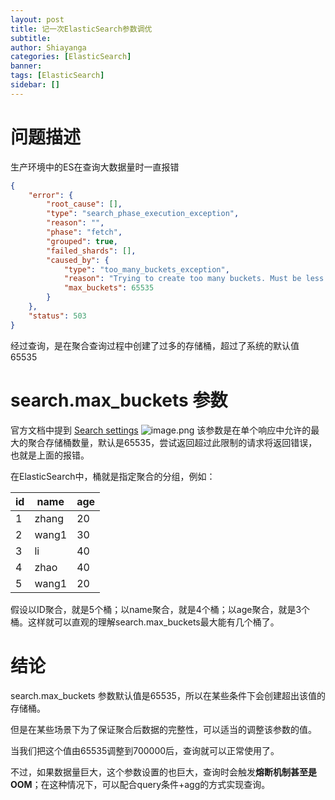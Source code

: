 ```yaml
---
layout: post
title: 记一次ElasticSearch参数调优
subtitle: 
author: Shiayanga
categories: [ElasticSearch]
banner:
tags: [ElasticSearch]
sidebar: []
---
```


# 问题描述
生产环境中的ES在查询大数据量时一直报错

```json
{
	"error": {
		"root_cause": [],
		"type": "search_phase_execution_exception",
		"reason": "",
		"phase": "fetch",
		"grouped": true,
		"failed_shards": [],
		"caused_by": {
			"type": "too_many_buckets_exception",
			"reason": "Trying to create too many buckets. Must be less than or equal to: [65535] but was [65536]. This limit can be set by changing the [search.max_buckets] cluster level setting.",
			"max_buckets": 65535
		}
	},
	"status": 503
}
```
经过查询，是在聚合查询过程中创建了过多的存储桶，超过了系统的默认值65535
# search.max_buckets 参数
官方文档中提到 [Search settings](https://www.elastic.co/guide/en/elasticsearch/reference/current/search-settings.html#search-settings-max-buckets)
![image.png](https://pic-lee.oss-cn-beijing.aliyuncs.com/202501031001969.png)
该参数是在单个响应中允许的最大的聚合存储桶数量，默认是65535，尝试返回超过此限制的请求将返回错误，也就是上面的报错。

在ElasticSearch中，桶就是指定聚合的分组，例如：

| id  | name  | age |
| --- | ----- | --- |
| 1   | zhang | 20  |
| 2   | wang1 | 30  |
| 3   | li    | 40  |
| 4   | zhao  | 40  |
| 5   | wang1 | 20  |
假设以ID聚合，就是5个桶；以name聚合，就是4个桶；以age聚合，就是3个桶。这样就可以直观的理解search.max_buckets最大能有几个桶了。

# 结论
search.max_buckets 参数默认值是65535，所以在某些条件下会创建超出该值的存储桶。

但是在某些场景下为了保证聚合后数据的完整性，可以适当的调整该参数的值。

当我们把这个值由65535调整到700000后，查询就可以正常使用了。

不过，如果数据量巨大，这个参数设置的也巨大，查询时会触发**熔断机制甚至是OOM**；在这种情况下，可以配合query条件+agg的方式实现查询。
